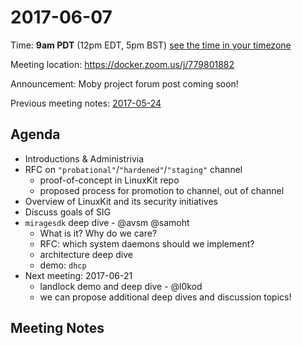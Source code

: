 # 2017-06-07
Time: **9am PDT** (12pm EDT, 5pm BST) [see the time in your timezone](https://www.timeanddate.com/worldclock/fixedtime.html?msg=Linuxkit+Security+SIG&iso=20170607T09&p1=224)

Meeting location: https://docker.zoom.us/j/779801882

Announcement: Moby project forum post coming soon!

Previous meeting notes: [2017-05-24](2017-05-24.md)

## Agenda
- Introductions & Administrivia
- RFC on `"probational"`/`"hardened"`/`"staging"` channel
  - proof-of-concept in LinuxKit repo
  - proposed process for promotion to channel, out of channel
- Overview of LinuxKit and its security initiatives
- Discuss goals of SIG
- `miragesdk` deep dive - @avsm @samoht
  - What is it?  Why do we care?
  - RFC: which system daemons should we implement?
  - architecture deep dive
  - demo: `dhcp`
- Next meeting: 2017-06-21
  - landlock demo and deep dive - @l0kod
  - we can propose additional deep dives and discussion topics!

## Meeting Notes
